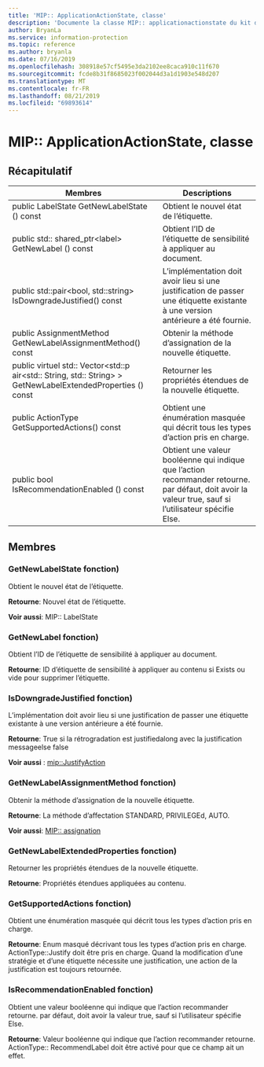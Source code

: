 ```yaml
---
title: 'MIP:: ApplicationActionState, classe'
description: 'Documente la classe MIP:: applicationactionstate du kit de développement logiciel (SDK) Microsoft Information Protection (MIP).'
author: BryanLa
ms.service: information-protection
ms.topic: reference
ms.author: bryanla
ms.date: 07/16/2019
ms.openlocfilehash: 308918e57cf5495e3da2102ee8caca910c11f670
ms.sourcegitcommit: fcde8b31f8685023f002044d3a1d1903e548d207
ms.translationtype: MT
ms.contentlocale: fr-FR
ms.lasthandoff: 08/21/2019
ms.locfileid: "69893614"
---
```

# <a name="class-mipapplicationactionstate"></a>MIP:: ApplicationActionState, classe 
  
## <a name="summary"></a>Récapitulatif
 Membres                        | Descriptions                                
--------------------------------|---------------------------------------------
public LabelState GetNewLabelState () const  |  Obtient le nouvel état de l’étiquette.
public std:: shared_ptr\<label\> GetNewLabel () const  |  Obtient l’ID de l’étiquette de sensibilité à appliquer au document.
public std::pair\<bool, std::string\> IsDowngradeJustified() const  |  L’implémentation doit avoir lieu si une justification de passer une étiquette existante à une version antérieure a été fournie.
public AssignmentMethod GetNewLabelAssignmentMethod() const  |  Obtenir la méthode d’assignation de la nouvelle étiquette.
public virtuel std:: Vector\<std::p air\<std:: String, std:: String\> \> GetNewLabelExtendedProperties () const  |  Retourner les propriétés étendues de la nouvelle étiquette.
public ActionType GetSupportedActions() const  |  Obtient une énumération masquée qui décrit tous les types d’action pris en charge.
public bool IsRecommendationEnabled () const  |  Obtient une valeur booléenne qui indique que l’action recommander retourne. par défaut, doit avoir la valeur true, sauf si l’utilisateur spécifie Else.
  
## <a name="members"></a>Membres
  
### <a name="getnewlabelstate-function"></a>GetNewLabelState fonction)
Obtient le nouvel état de l’étiquette.

  
**Retourne**: Nouvel état de l’étiquette. 
  
**Voir aussi**: MIP:: LabelState
  
### <a name="getnewlabel-function"></a>GetNewLabel fonction)
Obtient l’ID de l’étiquette de sensibilité à appliquer au document.

  
**Retourne**: ID d’étiquette de sensibilité à appliquer au contenu si Exists ou vide pour supprimer l’étiquette.
  
### <a name="isdowngradejustified-function"></a>IsDowngradeJustified fonction)
L’implémentation doit avoir lieu si une justification de passer une étiquette existante à une version antérieure a été fournie.

  
**Retourne**: True si la rétrogradation est justifiedalong avec la justification messageelse false 
  
**Voir aussi** : [mip::JustifyAction](class_mip_justifyaction.md)
  
### <a name="getnewlabelassignmentmethod-function"></a>GetNewLabelAssignmentMethod fonction)
Obtenir la méthode d’assignation de la nouvelle étiquette.

  
**Retourne**: La méthode d’affectation STANDARD, PRIVILEGEd, AUTO. 
  
**Voir aussi**: [MIP:: assignation](mip-enums-and-structs.md#assignmentmethod-enum)
  
### <a name="getnewlabelextendedproperties-function"></a>GetNewLabelExtendedProperties fonction)
Retourner les propriétés étendues de la nouvelle étiquette.

  
**Retourne**: Propriétés étendues appliquées au contenu.
  
### <a name="getsupportedactions-function"></a>GetSupportedActions fonction)
Obtient une énumération masquée qui décrit tous les types d’action pris en charge.

  
**Retourne**: Enum masqué décrivant tous les types d’action pris en charge.
ActionType::Justify doit être pris en charge. Quand la modification d’une stratégie et d’une étiquette nécessite une justification, une action de la justification est toujours retournée.
  
### <a name="isrecommendationenabled-function"></a>IsRecommendationEnabled fonction)
Obtient une valeur booléenne qui indique que l’action recommander retourne. par défaut, doit avoir la valeur true, sauf si l’utilisateur spécifie Else.

  
**Retourne**: Valeur booléenne qui indique que l’action recommander retourne.
ActionType:: RecommendLabel doit être activé pour que ce champ ait un effet.